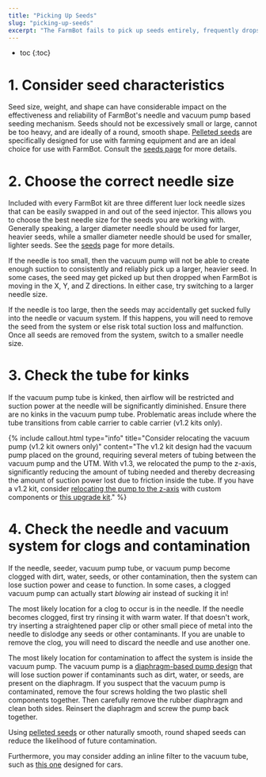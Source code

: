 ```yaml
---
title: "Picking Up Seeds"
slug: "picking-up-seeds"
excerpt: "The FarmBot fails to pick up seeds entirely, frequently drops seeds when moving, or sucks seeds fully into the needle or vacuum system."
---
```


* toc
{:toc}

# 1. Consider seed characteristics
Seed size, weight, and shape can have considerable impact on the effectiveness and reliability of FarmBot's needle and vacuum pump based seeding mechanism. Seeds should not be excessively small or large, cannot be too heavy, and are ideally of a round, smooth shape. [Pelleted seeds](../reference/seeds.md#pelleted-seeds) are specifically designed for use with farming equipment and are an ideal choice for use with FarmBot. Consult the [seeds page](../reference/seeds.md) for more details.

# 2. Choose the correct needle size
Included with every FarmBot kit are three different luer lock needle sizes that can be easily swapped in and out of the seed injector. This allows you to choose the best needle size for the seeds you are working with. Generally speaking, a larger diameter needle should be used for larger, heavier seeds, while a smaller diameter needle should be used for smaller, lighter seeds. See the [seeds](../reference/seeds.md) page for more details.

If the needle is too small, then the vacuum pump will not be able to create enough suction to consistently and reliably pick up a larger, heavier seed. In some cases, the seed may get picked up but then dropped when FarmBot is moving in the X, Y, and Z directions. In either case, try switching to a larger needle size.

If the needle is too large, then the seeds may accidentally get sucked fully into the needle or vacuum system. If this happens, you will need to remove the seed from the system or else risk total suction loss and malfunction. Once all seeds are removed from the system, switch to a smaller needle size.

# 3. Check the tube for kinks
If the vacuum pump tube is kinked, then airflow will be restricted and suction power at the needle will be significantly diminished. Ensure there are no kinks in the vacuum pump tube. Problematic areas include where the tube transitions from cable carrier to cable carrier (v1.2 kits only).

{%
include callout.html
type="info"
title="Consider relocating the vacuum pump (v1.2 kit owners only)"
content="The v1.2 kit design had the vacuum pump placed on the ground, requiring several meters of tubing between the vacuum pump and the UTM. With v1.3, we relocated the pump to the z-axis, significantly reducing the amount of tubing needed and thereby decreasing the amount of suction power lost due to friction inside the tube. If you have a v1.2 kit, consider [relocating the pump to the z-axis](../upgrades/vacuum-pump-relocation.md) with custom components or [this upgrade kit](https://farm.bot/products/vacuum-pump-v1-2-to-v1-3-upgrade-kit)."
%}

# 4. Check the needle and vacuum system for clogs and contamination
If the needle, seeder, vacuum pump tube, or vacuum pump become clogged with dirt, water, seeds, or other contamination, then the system can lose suction power and cease to function. In some cases, a clogged vacuum pump can actually start *blowing* air instead of sucking it in!

The most likely location for a clog to occur is in the needle. If the needle becomes clogged, first try rinsing it with warm water. If that doesn't work, try inserting a straightened paper clip or other small piece of metal into the needle to dislodge any seeds or other contaminants. If you are unable to remove the clog, you will need to discard the needle and use another one.

The most likely location for contamination to affect the system is inside the vacuum pump. The vacuum pump is a [diaphragm-based pump design](https://en.wikipedia.org/wiki/Diaphragm_pump) that will lose suction power if contaminants such as dirt, water, or seeds, are present on the diaphragm. If you suspect that the vacuum pump is contaminated, remove the four screws holding the two plastic shell components together. Then carefully remove the rubber diaphragm and clean both sides. Reinsert the diaphragm and screw the pump back together.

Using [pelleted seeds](../reference/seeds.md#pelleted-seeds) or other naturally smooth, round shaped seeds can reduce the likelihood of future contamination.

Furthermore, you may consider adding an inline filter to the vacuum tube, such as [this one](https://www.autozone.com/filters-and-pcv/fuel-filter/duralast-fuel-filter/246932_953903_17721) designed for cars.
